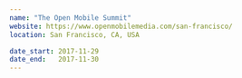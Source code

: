 ```yaml
---
name: "The Open Mobile Summit"
website: https://www.openmobilemedia.com/san-francisco/
location: San Francisco, CA, USA

date_start: 2017-11-29
date_end:   2017-11-30
---
```

